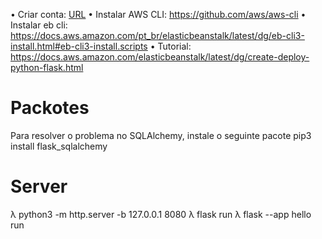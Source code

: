 •	Criar conta: [URL](https://aws.amazon.com/pt/free/?trk=c9dcfe7b-33fc-4345-b0c3-77b810bbd58c&sc_channel=ps&all-free-tier.sort-by=item.additionalFields.SortRank&all-free-tier.sort-order=asc&awsf.Free%20Tier%20Types=*all&awsf.Free%20Tier%20Categories=*all)
•	Instalar AWS CLI: https://github.com/aws/aws-cli
•	Instalar eb cli: https://docs.aws.amazon.com/pt_br/elasticbeanstalk/latest/dg/eb-cli3-install.html#eb-cli3-install.scripts
•	Tutorial: https://docs.aws.amazon.com/elasticbeanstalk/latest/dg/create-deploy-python-flask.html

# Packotes
Para resolver o problema no SQLAlchemy, instale o seguinte pacote
pip3 install flask_sqlalchemy

# Server
λ python3 -m http.server -b 127.0.0.1 8080
λ flask run
λ flask --app hello run